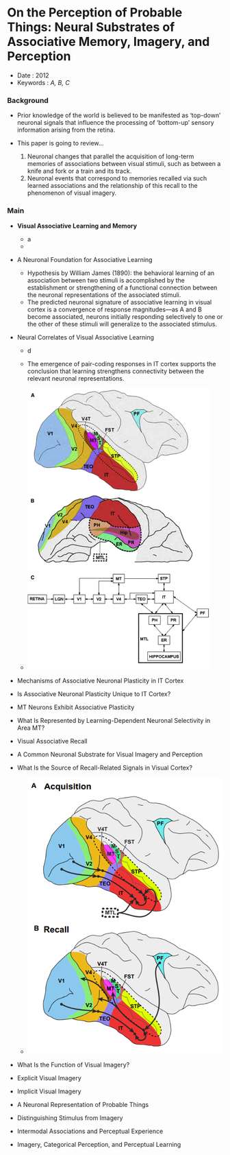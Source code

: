 # On the Perception of Probable Things: Neural Substrates of Associative Memory, Imagery, and Perception

* Date : 2012
* Keywords : *A, B, C*

### Background
* Prior knowledge of the world is believed to be manifested as ‘top-down’ neuronal signals that influence the processing of ‘bottom-up’ sensory information arising from the retina.

* This paper is going to review...
  1) Neuronal changes that parallel the acquisition of long-term memories of associations between visual stimuli, such as between a knife and fork or a train and its track. 
  2) Neuronal events that correspond to memories recalled via such learned associations and the relationship of this recall to the phenomenon of visual imagery. 


### Main
* **Visual Associative Learning and Memory**
    * a
    * 
* A Neuronal Foundation for Associative Learning
    * Hypothesis by William James (1890): the behavioral learning of an association between two stimuli is accomplished by the establishment or strengthening of a functional connection between the neuronal representations of the associated stimuli.
    * The predicted neuronal signature of associative learning in visual cortex is a convergence of response magnitudes—as A and B become associated, neurons initially responding selectively to one or the other of these stimuli will generalize to the associated stimulus. 
* Neural Correlates of Visual Associative Learning
  * d
  * The emergence of pair-coding responses in IT cortex supports the conclusion that learning strengthens connectivity between the relevant neuronal representations.

  * ![](../img/paper-review/probable2.png)

* Mechanisms of Associative Neuronal Plasticity in IT Cortex

* Is Associative Neuronal Plasticity Unique to IT Cortex?

* MT Neurons Exhibit Associative Plasticity

* What Is Represented by Learning-Dependent Neuronal Selectivity in Area MT?

* Visual Associative Recall

* A Common Neuronal Substrate for Visual Imagery and Perception

* What Is the Source of Recall-Related Signals in Visual
Cortex?
    * ![](../img/paper-review/probable1.png)

* What Is the Function of Visual Imagery?

* Explicit Visual Imagery

* Implicit Visual Imagery

* A Neuronal Representation of Probable Things

* Distinguishing Stimulus from Imagery

* Intermodal Associations and Perceptual Experience

* Imagery, Categorical Perception, and Perceptual Learning